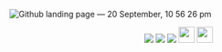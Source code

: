 ![Github landing page — 20 September, 10 56 26 pm](https://user-images.githubusercontent.com/60381238/134058954-b6fb142d-a743-4dfa-972b-588af23382b0.png)


&nbsp;&nbsp;&nbsp;&nbsp;&nbsp;&nbsp;&nbsp;&nbsp;&nbsp;&nbsp;&nbsp;&nbsp;&nbsp;&nbsp;&nbsp;&nbsp;&nbsp;&nbsp;&nbsp;&nbsp;&nbsp;&nbsp;&nbsp;&nbsp;&nbsp;&nbsp;&nbsp;&nbsp;&nbsp;&nbsp;&nbsp;&nbsp;&nbsp;&nbsp;&nbsp;&nbsp;&nbsp;&nbsp;&nbsp;&nbsp;&nbsp;&nbsp;&nbsp;&nbsp;&nbsp;&nbsp;&nbsp;&nbsp;&nbsp;&nbsp;&nbsp;&nbsp;&nbsp;&nbsp;&nbsp;&nbsp;&nbsp;&nbsp;&nbsp;&nbsp;[<img src="https://img.shields.io/badge/twitter-%231DA1F2.svg?&style=for-the-badge&logo=twitter&logoColor=white" />](https://mobile.twitter.com/ritish2024)  [<img src="https://img.shields.io/badge/linkedin-%230077B5.svg?&style=for-the-badge&logo=linkedin&logoColor=white" />](https://www.linkedin.com/in/ritish01) [<img src = "https://img.shields.io/badge/instagram-%23E4405F.svg?&style=for-the-badge&logo=instagram&logoColor=white">](https://www.instagram.com/rit.ishhh/)
<a href="https://ritish01.medium.com/"><img src="https://img.shields.io/badge/medium-%2312100E.svg?&style=for-the-badge&logo=medium&logoColor=white" height=28></a> <a href="https://dev.to/ritish0565"><img src="https://img.shields.io/badge/DEV.TO-%230A0A0A.svg?&style=for-the-badge&logo=dev-dot-to&logoColor=white" height=28></a></p>

